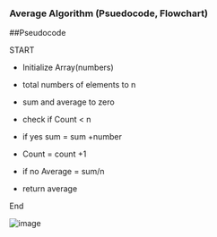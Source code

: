 ### Average Algorithm (Psuedocode, Flowchart)

##Pseudocode

START

- Initialize Array(numbers)

- total numbers of elements to n

- sum  and average to zero

- check if Count < n

- if yes sum = sum +number

- Count = count +1

- if no Average = sum/n

- return average

End



![image](https://github.com/user-attachments/assets/ce2dacf3-2f63-4f03-adbc-376e23e020fb)
